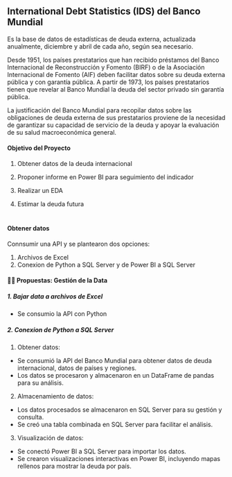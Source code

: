 ## International Debt Statistics (IDS) del Banco Mundial

Es la base de datos de estadísticas de deuda externa, actualizada anualmente, diciembre y abril de cada año, según sea necesario. 

Desde 1951, los países prestatarios que han recibido préstamos del Banco Internacional de Reconstrucción y Fomento (BIRF) o de la Asociación Internacional de Fomento (AIF) deben facilitar datos sobre su deuda externa pública y con garantía pública. A partir de 1973, los países prestatarios tienen que revelar al Banco Mundial la deuda del sector privado sin garantía pública. 

La justificación del Banco Mundial para recopilar datos sobre las obligaciones de deuda externa de sus prestatarios proviene de la necesidad de garantizar su capacidad de servicio de la deuda y apoyar la evaluación de su salud macroeconómica general. 

#### Objetivo del Proyecto
1. Obtener datos de la deuda internacional
    
2. Proponer informe en Power BI para seguimiento del indicador
   
3. Realizar un EDA
 
4. Estimar la deuda futura

# 
#### Obtener datos 

Connsumir una API y se plantearon dos opciones:
1.   Archivos de Excel
2.   Conexion de Python a SQL Server y de Power BI a SQL Server

#### 🚶‍♀️ Propuestas: Gestión de la Data 

##### 1. Bajar data a archivos de Excel
- Se consumio la API con Python

   
##### 2. Conexion de Python a SQL Server
 

1.	Obtener datos:

- Se consumió la API del Banco Mundial para obtener datos de deuda internacional, datos de países y regiones.
- Los datos se procesaron y almacenaron en un DataFrame de pandas para su análisis.

2.	Almacenamiento de datos:
- Los datos procesados se almacenaron en SQL Server para su gestión y consulta.
- Se creó una tabla combinada en SQL Server para facilitar el análisis.
  
3.	Visualización de datos:
- Se conectó Power BI a SQL Server para importar los datos.
- Se crearon visualizaciones interactivas en Power BI, incluyendo mapas rellenos para mostrar la deuda por país.



